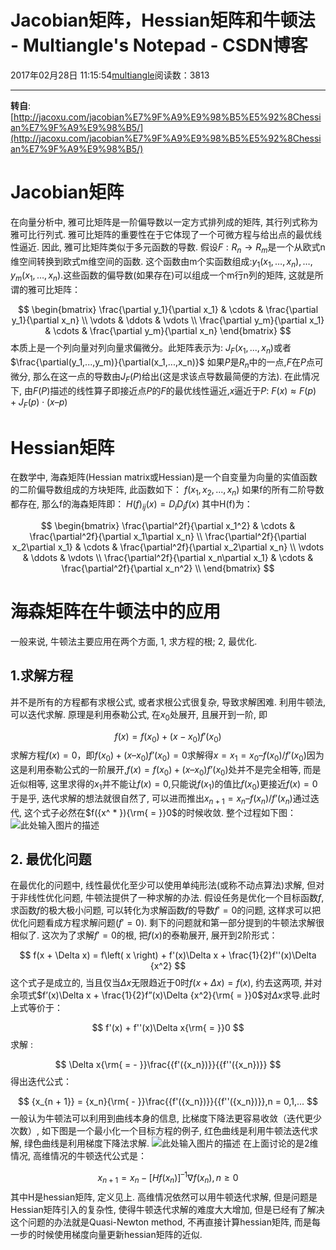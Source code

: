 
# Jacobian矩阵，Hessian矩阵和牛顿法 - Multiangle's Notepad - CSDN博客


2017年02月28日 11:15:54[multiangle](https://me.csdn.net/u014595019)阅读数：3813


---
**转自**:[http://jacoxu.com/jacobian%E7%9F%A9%E9%98%B5%E5%92%8Chessian%E7%9F%A9%E9%98%B5/](http://jacoxu.com/jacobian%E7%9F%A9%E9%98%B5%E5%92%8Chessian%E7%9F%A9%E9%98%B5/)
# Jacobian矩阵
在向量分析中, 雅可比矩阵是一阶偏导数以一定方式排列成的矩阵, 其行列式称为雅可比行列式.
雅可比矩阵的重要性在于它体现了一个可微方程与给出点的最优线性逼近. 因此, 雅可比矩阵类似于多元函数的导数.
假设$F: R_n→R_m$是一个从欧式n维空间转换到欧式m维空间的函数. 这个函数由m个实函数组成:$y_1(x_1,…,x_n), …, y_m(x_1,…,x_n).$这些函数的偏导数(如果存在)可以组成一个m行n列的矩阵, 这就是所谓的雅可比矩阵：

$$
\begin{bmatrix}
\frac{\partial y_1}{\partial x_1} & \cdots & \frac{\partial y_1}{\partial x_n} \\
\vdots & \ddots & \vdots \\
\frac{\partial y_m}{\partial x_1} & \cdots & \frac{\partial y_m}{\partial x_n} 
\end{bmatrix}
$$
本质上是一个列向量对列向量求偏微分。此矩阵表示为:
$J_F(x_1,...,x_n)$或者$\frac{\partial(y_1,...,y_m)}{\partial(x_1,...,x_n)}$
如果$P$是$R_n$中的一点,$F$在$P$点可微分, 那么在这一点的导数由$J_F(P)$给出(这是求该点导数最简便的方法). 在此情况下, 由$F(P)$描述的线性算子即接近点$P$的$F$的最优线性逼近,$x$逼近于$P$:
$F(x)≈F(p)+J_F(p)⋅(x–p)$
# Hessian矩阵
在数学中, 海森矩阵(Hessian matrix或Hessian)是一个自变量为向量的实值函数的二阶偏导数组成的方块矩阵, 此函数如下：
$f(x_1,x_2,...,x_n)$
如果f的所有二阶导数都存在, 那么f的海森矩阵即：
$H(f)_{ij}(x)=D_iD_jf(x)$
其中H(f)为：

$$
\begin{bmatrix}
\frac{\partial^2f}{\partial x_1^2} & \cdots & \frac{\partial^2f}{\partial x_1\partial x_n} \\
\frac{\partial^2f}{\partial x_2\partial x_1} & \cdots & \frac{\partial^2f}{\partial x_2\partial x_n} \\
\vdots & \ddots & \vdots \\
\frac{\partial^2f}{\partial x_n\partial x_1} & \cdots & \frac{\partial^2f}{\partial x_n^2} \\
\end{bmatrix}
$$

# 海森矩阵在牛顿法中的应用
一般来说, 牛顿法主要应用在两个方面, 1, 求方程的根; 2, 最优化.
## 1.求解方程
并不是所有的方程都有求根公式, 或者求根公式很复杂, 导致求解困难. 利用牛顿法, 可以迭代求解.
原理是利用泰勒公式, 在$x_0$处展开, 且展开到一阶, 即

$$
f(x)=f(x_0)+(x-x_0)f'(x_0)
$$
求解方程$f(x)=0$，即$f({x_0}) + (x – {x_0})f’({x_0}) = 0$求解得$x = {x_1} = {x_0} – f({x_0})/f’({x_0})$因为这是利用泰勒公式的一阶展开,$f(x) = f({x_0}) + (x – {x_0})f’({x_0})$处并不是完全相等, 而是近似相等, 这里求得的$x_1$并不能让$f(x)=0$,只能说$f(x_1)$的值比$f(x_0)$更接近$f(x)=0$于是乎, 迭代求解的想法就很自然了, 可以进而推出${x_{n + 1}} = {x_n} – f({x_n})/f’({x_n})$通过迭代, 这个式子必然在$f({x^ * }){\rm{ = }}0$的时候收敛. 整个过程如下图：
![此处输入图片的描述](http://ww4.sinaimg.cn/mw690/697b070fjw1dvpdvfz24hj.jpg)
## 2. 最优化问题
在最优化的问题中, 线性最优化至少可以使用单纯形法(或称不动点算法)求解, 但对于非线性优化问题, 牛顿法提供了一种求解的办法. 假设任务是优化一个目标函数$f$, 求函数$f$的极大极小问题, 可以转化为求解函数$f$的导数$f′=0$的问题, 这样求可以把优化问题看成方程求解问题$(f'=0)$. 剩下的问题就和第一部分提到的牛顿法求解很相似了.
这次为了求解$f′=0$的根, 把$f(x)$的泰勒展开, 展开到2阶形式：

$$
f(x + \Delta x) = f\left( x \right) + f'(x)\Delta x + \frac{1}{2}f''(x)\Delta {x^2}
$$
这个式子是成立的, 当且仅当$\Delta x$无限趋近于0时$f(x + \Delta x) = f\left( x \right)$, 约去这两项, 并对余项式$f’(x)\Delta x + \frac{1}{2}f”(x)\Delta {x^2}{\rm{ = }}0$对$\Delta x$求导.此时上式等价于：

$$
f'(x) + f''(x)\Delta x{\rm{ = }}0
$$
求解 :

$$
\Delta x{\rm{ = - }}\frac{{f'({x_n})}}{{f''({x_n})}}
$$
得出迭代公式：

$$
{x_{n + 1}} = {x_n}{\rm{ - }}\frac{{f'({x_n})}}{{f''({x_n})}},n = 0,1,...
$$
一般认为牛顿法可以利用到曲线本身的信息, 比梯度下降法更容易收敛（迭代更少次数）, 如下图是一个最小化一个目标方程的例子, 红色曲线是利用牛顿法迭代求解, 绿色曲线是利用梯度下降法求解.
![此处输入图片的描述](http://ww1.sinaimg.cn/mw690/697b070fjw1dvpdvu65zij.jpg)
在上面讨论的是2维情况, 高维情况的牛顿迭代公式是：

$$
{x_{n + 1}} = {x_n} - {[Hf({x_n})]^{ – 1}}\nabla f({x_n}),n \ge 0
$$
其中H是hessian矩阵, 定义见上.
高维情况依然可以用牛顿迭代求解, 但是问题是Hessian矩阵引入的复杂性, 使得牛顿迭代求解的难度大大增加, 但是已经有了解决这个问题的办法就是Quasi-Newton method, 不再直接计算hessian矩阵, 而是每一步的时候使用梯度向量更新hessian矩阵的近似.

